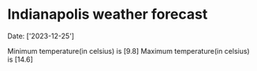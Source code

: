 # Indianapolis weather forecast 
Date: ['2023-12-25'] 

Minimum temperature(in celsius) is [9.8] 
Maximum temperature(in celsius) is [14.6]